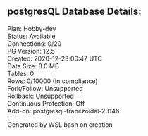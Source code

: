 ## postgresQL Database Details: 

Plan:                  Hobby-dev<br/>
Status:                Available<br/>
Connections:           0/20<br/>
PG Version:            12.5<br/>
Created:               2020-12-23 00:47 UTC<br/>
Data Size:             8.0 MB<br/>
Tables:                0<br/>
Rows:                  0/10000 (In compliance)<br/>
Fork/Follow:           Unsupported<br/>
Rollback:              Unsupported<br/>
Continuous Protection: Off<br/>
Add-on:                postgresql-trapezoidal-23146

Generated by WSL bash on creation
